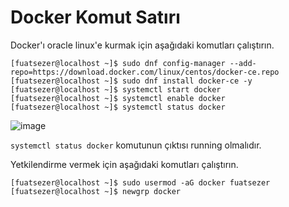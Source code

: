 # Docker Komut Satırı
Docker'ı oracle linux'e kurmak için aşağıdaki komutları çalıştırın.
```console
[fuatsezer@localhost ~]$ sudo dnf config-manager --add-repo=https://download.docker.com/linux/centos/docker-ce.repo
[fuatsezer@localhost ~]$ sudo dnf install docker-ce -y
[fuatsezer@localhost ~]$ systemctl start docker
[fuatsezer@localhost ~]$ systemctl enable docker
[fuatsezer@localhost ~]$ systemctl status docker
```
![image](https://github.com/fuatsezer/Docker/assets/63423939/057c17a1-14c3-47cf-a91f-8cc3f9476fb5)

`systemctl status docker` komutunun çıktısı running olmalıdır. 

Yetkilendirme vermek için aşağıdaki komutları çalıştırın.
```console
[fuatsezer@localhost ~]$ sudo usermod -aG docker fuatsezer
[fuatsezer@localhost ~]$ newgrp docker
```

